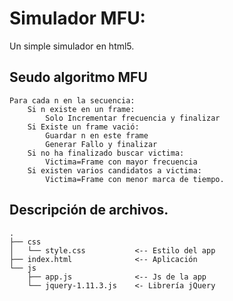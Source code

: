 Simulador MFU:
====================================
Un simple simulador en html5.


Seudo algoritmo MFU
------------------------------------------------------------------------
	Para cada n en la secuencia:
		Si n existe en un frame:
			Solo Incrementar frecuencia y finalizar
		Si Existe un frame vació:
			Guardar n en este frame
			Generar Fallo y finalizar
		Si no ha finalizado buscar victima:
			Victima=Frame con mayor frecuencia
		Si existen varios candidatos a victima:
			Victima=Frame con menor marca de tiempo.
 


Descripción de archivos.
------------------------------------------------------------------------
	.
	├── css
	│   └── style.css			<-- Estilo del app
	├── index.html				<-- Aplicación
	└── js
		├── app.js				<-- Js de la app
		└── jquery-1.11.3.js	<- Librería jQuery

